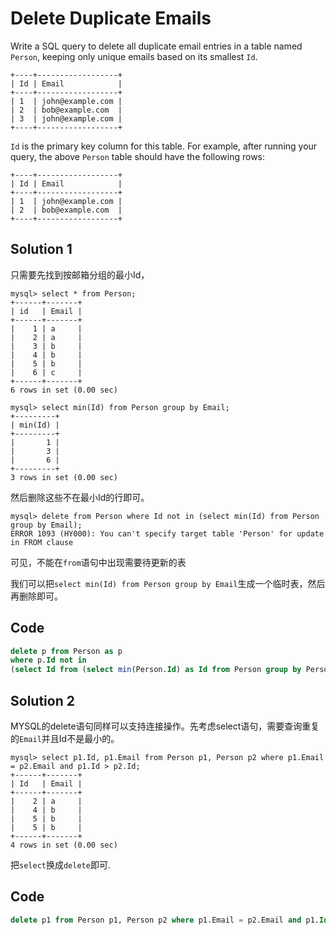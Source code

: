 # Delete Duplicate Emails

Write a SQL query to delete all duplicate email entries in a table named `Person`, keeping only unique emails based on its smallest `Id`.
```
+----+------------------+
| Id | Email            |
+----+------------------+
| 1  | john@example.com |
| 2  | bob@example.com  |
| 3  | john@example.com |
+----+------------------+
```
`Id` is the primary key column for this table.
For example, after running your query, the above `Person` table should have the following rows:
```
+----+------------------+
| Id | Email            |
+----+------------------+
| 1  | john@example.com |
| 2  | bob@example.com  |
+----+------------------+
```

## Solution 1

只需要先找到按邮箱分组的最小Id，
```
mysql> select * from Person;
+------+-------+
| id   | Email |
+------+-------+
|    1 | a     |
|    2 | a     |
|    3 | b     |
|    4 | b     |
|    5 | b     |
|    6 | c     |
+------+-------+
6 rows in set (0.00 sec)

mysql> select min(Id) from Person group by Email;
+---------+
| min(Id) |
+---------+
|       1 |
|       3 |
|       6 |
+---------+
3 rows in set (0.00 sec)

```
然后删除这些不在最小Id的行即可。

```
mysql> delete from Person where Id not in (select min(Id) from Person group by Email);
ERROR 1093 (HY000): You can't specify target table 'Person' for update in FROM clause
```
可见，不能在`from`语句中出现需要待更新的表

我们可以把`select min(Id) from Person group by Email`生成一个临时表，然后再删除即可。

## Code

```sql
delete p from Person as p
where p.Id not in 
(select Id from (select min(Person.Id) as Id from Person group by Person.Email) as ToRemovedId);
```

## Solution 2

MYSQL的delete语句同样可以支持连接操作。先考虑select语句，需要查询重复的`Email`并且Id不是最小的。
```
mysql> select p1.Id, p1.Email from Person p1, Person p2 where p1.Email = p2.Email and p1.Id > p2.Id;
+------+-------+
| Id   | Email |
+------+-------+
|    2 | a     |
|    4 | b     |
|    5 | b     |
|    5 | b     |
+------+-------+
4 rows in set (0.00 sec)
```
把`select`换成`delete`即可.

## Code
```sql
delete p1 from Person p1, Person p2 where p1.Email = p2.Email and p1.Id > p2.Id;
```

